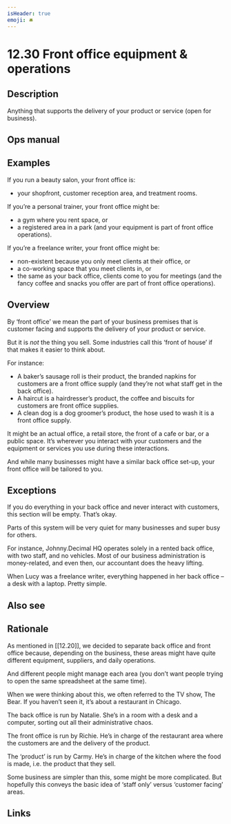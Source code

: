 ```yaml
---
isHeader: true
emoji: 🛎️
---
```


# 12.30 Front office equipment & operations

## Description

Anything that supports the delivery of your product or service (open for business).

## Ops manual

## Examples

If you run a beauty salon, your front office is:

- your shopfront, customer reception area, and treatment rooms.

If you’re a personal trainer, your front office might be:

- a gym where you rent space, or
- a registered area in a park (and your equipment is part of front office operations).

If you’re a freelance writer, your front office might be:

- non-existent because you only meet clients at their office, or
- a co-working space that you meet clients in, or
- the same as your back office, clients come to you for meetings (and the fancy coffee and snacks you offer are part of front office operations).

## Overview

By ‘front office’ we mean the part of your business premises that is customer facing and supports the delivery of your product or service.

But it is _not_ the thing you sell. Some industries call this ‘front of house’ if that makes it easier to think about.

For instance:

- A baker’s sausage roll is their product, the branded napkins for customers are a front office supply (and they’re not what staff get in the back office).
- A haircut is a hairdresser’s product, the coffee and biscuits for customers are front office supplies.
- A clean dog is a dog groomer’s product, the hose used to wash it is a front office supply.

It might be an actual office, a retail store, the front of a cafe or bar, or a public space. It’s wherever you interact with your customers and the equipment or services you use during these interactions.

And while many businesses might have a similar back office set-up, your front office will be tailored to you.

## Exceptions

If you do everything in your back office and never interact with customers, this section will be empty. That’s okay.

Parts of this system will be very quiet for many businesses and super busy for others.

For instance, Johnny.Decimal HQ operates solely in a rented back office, with two staff, and no vehicles. Most of our business administration is money-related, and even then, our accountant does the heavy lifting.

When Lucy was a freelance writer, everything happened in her back office – a desk with a laptop. Pretty simple.

## Also see

## Rationale

As mentioned in [[12.20]], we decided to separate back office and front office because, depending on the business, these areas might have quite different equipment, suppliers, and daily operations.

And different people might manage each area (you don’t want people trying to open the same spreadsheet at the same time).

When we were thinking about this, we often referred to the TV show, The Bear. If you haven’t seen it, it’s about a restaurant in Chicago.

The back office is run by Natalie. She’s in a room with a desk and a computer, sorting out all their administrative chaos.

The front office is run by Richie. He’s in charge of the restaurant area where the customers are and the delivery of the product.

The ‘product’ is run by Carmy. He’s in charge of the kitchen where the food is made, i.e. the product that they sell.

Some business are simpler than this, some might be more complicated. But hopefully this conveys the basic idea of ‘staff only’ versus ‘customer facing’ areas.

## Links
